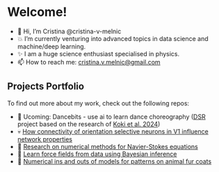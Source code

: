 # Welcome!
- 👋 Hi, I’m Cristina @cristina-v-melnic
- :boom: I’m currently venturing into advanced topics in data science and machine/deep learning.
- :sparkles: I am a huge science enthusiast specialised in physics.
- 📫 How to reach me: cristina.v.melnic@gmail.com

## Projects Portfolio
To find out more about my work, check out the following repos:

- :dancer: Ucoming: Dancebits - use ai to learn dance choreography ([DSR](https://datascienceretreat.com/) project based on the research of [Koki et al. 2024](https://arxiv.org/abs/2405.19727))
- :skull: [How connectivity of orientation selective neurons in V1 influence network properties](https://github.com/cristina-v-melnic/neural-orientation-tuning)
- :ocean: [Research on numerical methods for Navier-Stokes equations](https://github.com/cristina-v-melnic/stokes-dg-figures)
- :microscope: [Learn force fields from data using Bayesian inference](https://github.com/cristina-v-melnic/force-inference)
- :tiger2: [Numerical ins and outs of models for patterns on animal fur coats](https://github.com/cristina-v-melnic/pattern-formation)



<!---
cristina-v-melnic/cristina-v-melnic is a ✨ special ✨ repository because its `README.md` (this file) appears on your GitHub profile.
You can click the Preview link to take a look at your changes.
--->
